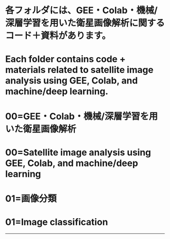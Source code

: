 # 各フォルダには、GEE・Colab・機械/深層学習を用いた衛星画像解析に関するコード＋資料があります。
# Each folder contains code + materials related to satellite image analysis using GEE, Colab, and machine/deep learning.
# 00=GEE・Colab・機械/深層学習を用いた衛星画像解析
# 00=Satellite image analysis using GEE, Colab, and machine/deep learning
# 01=画像分類
# 01=Image classification
---
